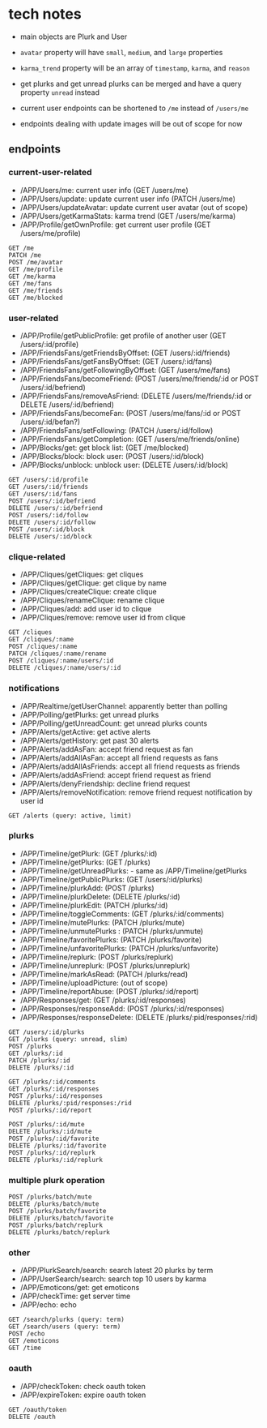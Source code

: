 # tech notes

- main objects are Plurk and User

- `avatar` property will have `small`, `medium`, and `large` properties

- `karma_trend` property will be an array of `timestamp`, `karma`, and
`reason`

- get plurks and get unread plurks can be merged and have a query
property `unread` instead

- current user endpoints can be shortened to `/me` instead of `/users/me`

- endpoints dealing with update images will be out of scope for now

## endpoints

### current-user-related
- /APP/Users/me: current user info (GET /users/me)
- /APP/Users/update: update current user info (PATCH /users/me)
- /APP/Users/updateAvatar: update current user avatar (out of scope)
- /APP/Users/getKarmaStats: karma trend (GET /users/me/karma)
- /APP/Profile/getOwnProfile: get current user profile (GET /users/me/profile)

```
GET /me
PATCH /me
POST /me/avatar
GET /me/profile
GET /me/karma
GET /me/fans
GET /me/friends
GET /me/blocked
```

### user-related
- /APP/Profile/getPublicProfile: get profile of another user (GET /users/:id/profile)
- /APP/FriendsFans/getFriendsByOffset: (GET /users/:id/friends)
- /APP/FriendsFans/getFansByOffset: (GET /users/:id/fans)
- /APP/FriendsFans/getFollowingByOffset: (GET /users/me/fans)
- /APP/FriendsFans/becomeFriend: (POST /users/me/friends/:id or POST /users/:id/befriend)
- /APP/FriendsFans/removeAsFriend: (DELETE /users/me/friends/:id or DELETE /users/:id/befriend)
- /APP/FriendsFans/becomeFan: (POST /users/me/fans/:id or POST /users/:id/befan?)
- /APP/FriendsFans/setFollowing: (PATCH /users/:id/follow)
- /APP/FriendsFans/getCompletion: (GET /users/me/friends/online)
- /APP/Blocks/get: get block list: (GET /me/blocked)
- /APP/Blocks/block: block user: (POST /users/:id/block)
- /APP/Blocks/unblock: unblock user: (DELETE /users/:id/block)

```
GET /users/:id/profile
GET /users/:id/friends
GET /users/:id/fans
POST /users/:id/befriend
DELETE /users/:id/befriend
POST /users/:id/follow
DELETE /users/:id/follow
POST /users/:id/block
DELETE /users/:id/block
```

### clique-related
- /APP/Cliques/getCliques: get cliques
- /APP/Cliques/getClique: get clique by name
- /APP/Cliques/createClique: create clique
- /APP/Cliques/renameClique: rename clique
- /APP/Cliques/add: add user id to clique
- /APP/Cliques/remove: remove user id from clique

```
GET /cliques
GET /cliques/:name
POST /cliques/:name
PATCH /cliques/:name/rename
POST /cliques/:name/users/:id
DELETE /cliques/:name/users/:id
```

### notifications
- /APP/Realtime/getUserChannel: apparently better than polling
- /APP/Polling/getPlurks: get unread plurks
- /APP/Polling/getUnreadCount: get unread plurks counts
- /APP/Alerts/getActive: get active alerts
- /APP/Alerts/getHistory: get past 30 alerts
- /APP/Alerts/addAsFan: accept friend request as fan
- /APP/Alerts/addAllAsFan: accept all friend requests as fans
- /APP/Alerts/addAllAsFriends: accept all friend requests as friends
- /APP/Alerts/addAsFriend: accept friend request as friend
- /APP/Alerts/denyFriendship: decline friend request
- /APP/Alerts/removeNotification: remove friend request notification by user id

```
GET /alerts (query: active, limit)
```

### plurks
- /APP/Timeline/getPlurk: (GET /plurks/:id)
- /APP/Timeline/getPlurks: (GET /plurks)
- /APP/Timeline/getUnreadPlurks: - same as /APP/Timeline/getPlurks
- /APP/Timeline/getPublicPlurks: (GET /users/:id/plurks)
- /APP/Timeline/plurkAdd: (POST /plurks)
- /APP/Timeline/plurkDelete: (DELETE /plurks/:id)
- /APP/Timeline/plurkEdit: (PATCH /plurks/:id)
- /APP/Timeline/toggleComments: (GET /plurks/:id/comments)
- /APP/Timeline/mutePlurks: (PATCH /plurks/mute)
- /APP/Timeline/unmutePlurks : (PATCH /plurks/unmute)
- /APP/Timeline/favoritePlurks: (PATCH /plurks/favorite)
- /APP/Timeline/unfavoritePlurks: (PATCH /plurks/unfavorite)
- /APP/Timeline/replurk: (POST /plurks/replurk)
- /APP/Timeline/unreplurk: (POST /plurks/unreplurk)
- /APP/Timeline/markAsRead: (PATCH /plurks/read)
- /APP/Timeline/uploadPicture: (out of scope)
- /APP/Timeline/reportAbuse: (POST /plurks/:id/report)
- /APP/Responses/get: (GET /plurks/:id/responses)
- /APP/Responses/responseAdd: (POST /plurks/:id/responses)
- /APP/Responses/responseDelete: (DELETE /plurks/:pid/responses/:rid)

```
GET /users/:id/plurks
GET /plurks (query: unread, slim)
POST /plurks
GET /plurks/:id
PATCH /plurks/:id
DELETE /plurks/:id

GET /plurks/:id/comments
GET /plurks/:id/responses
POST /plurks/:id/responses
DELETE /plurks/:pid/responses:/rid
POST /plurks/:id/report

POST /plurks/:id/mute
DELETE /plurks/:id/mute
POST /plurks/:id/favorite
DELETE /plurks/:id/favorite
POST /plurks/:id/replurk
DELETE /plurks/:id/replurk
```

### multiple plurk operation

```
POST /plurks/batch/mute
DELETE /plurks/batch/mute
POST /plurks/batch/favorite
DELETE /plurks/batch/favorite
POST /plurks/batch/replurk
DELETE /plurks/batch/replurk
```

### other
- /APP/PlurkSearch/search: search latest 20 plurks by term
- /APP/UserSearch/search: search top 10 users by karma
- /APP/Emoticons/get: get emoticons
- /APP/checkTime: get server time
- /APP/echo: echo

```
GET /search/plurks (query: term)
GET /search/users (query: term)
POST /echo
GET /emoticons
GET /time
```

### oauth
- /APP/checkToken: check oauth token
- /APP/expireToken: expire oauth token

```
GET /oauth/token
DELETE /oauth
```